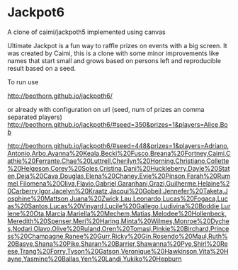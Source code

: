 # Jackpot6

A clone of caimi/jackpoth5 implemented using canvas

Ultimate Jackpot is a fun way to raffle prizes on events with a big screen.
It was created by Caimi, this is a clone with some minor improvements like names that start small and grows based on persons left and reproducible result based on a seed.

To run use

http://beothorn.github.io/jackpoth6/

or already with configuration on url (seed, num of prizes an comma separated players)
http://beothorn.github.io/jackpoth6/#seed=350&prizes=1&players=Alice,Bob


http://beothorn.github.io/jackpoth6/#seed=448&prizes=1&players=Adriano,Antonio,Arbo,Ayanna%20Keala,Becki%20Fusco,Breana%20Fortney,Caimi,Cathie%20Ferrante,Chae%20Luttrell,Cherilyn%20Horning,Christiano,Collette%20Helgeson,Corey%20Soles,Cristina,Dani%20Huckleberry,Dayle%20Staten,Deja%20Cava,Douglas,Elena%20Chaney,Evie%20Pinson,Farah%20Rummel,Filomena%20Oliva,Flavio,Gabriel,Garanhani,Grazi,Guilherme,Helaine%20Carberry,Igor,Jacelyn%20Kraatz,Jacqui%20Gobeil,Jennefer%20Taketa,Josphine%20Mattson,Juana%20Zwick,Lau,Leonardo,Lucas%20Fogaca,Lucas%20Santos,Lucas%20Vinyard,Lucile%20Gallego,Ludivina%20Boddie,Lurlene%20Ota,Marcia,Mariella%20Mechem,Matias,Melodee%20Hollenbeck,Meredith%20Spenser,Meri%20Haring,Minta%20Wilmes,Monroe%20Dyches,Nodari,Olavo,Olive%20Ruland,Oren%20Tomasi,Pinkie%20Birchard,Princess%20Champagne,Ranee%20Gurr,Ricky%20Gin,Rosendo%20Maul,Ruth%20Basye,Shana%20Pike,Sharan%20Barrier,Shawanna%20Pye,Shirl%20Reese,Trang%20Forry,Tyson%20Gatson,Veronique%20Hawkinson,Vita%20Hayne,Yasmine%20Ballas,Yen%20Landi,Yukiko%20Hepburn
